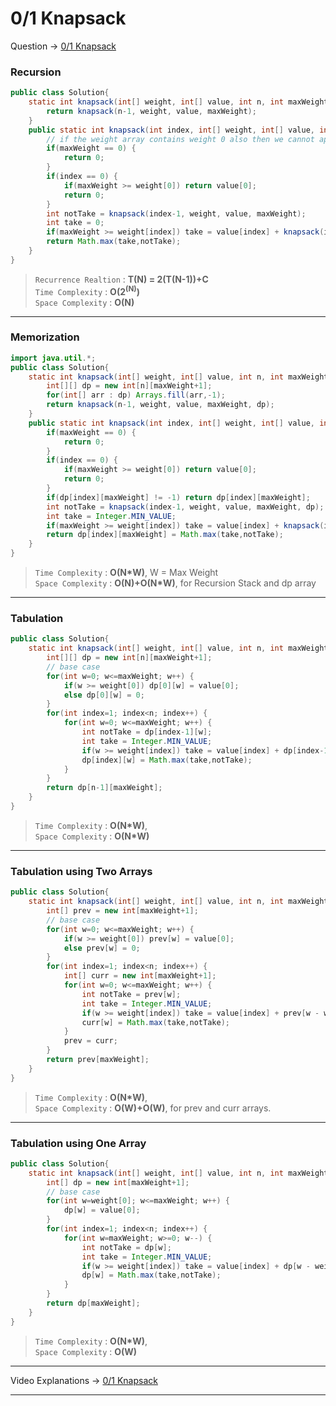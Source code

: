 # 0/1 Knapsack
Question -> [0/1 Knapsack](https://www.codingninjas.com/codestudio/problems/0-1-knapsack_920542)    

### Recursion
```java
public class Solution{
    static int knapsack(int[] weight, int[] value, int n, int maxWeight) {
        return knapsack(n-1, weight, value, maxWeight);
    }
    public static int knapsack(int index, int[] weight, int[] value, int maxWeight) {
        // if the weight array contains weight 0 also then we cannot apply this check, then we have to move till index=0
        if(maxWeight == 0) {
            return 0;
        }
        if(index == 0) {
            if(maxWeight >= weight[0]) return value[0];
            return 0;
        }
        int notTake = knapsack(index-1, weight, value, maxWeight);
        int take = 0;
        if(maxWeight >= weight[index]) take = value[index] + knapsack(index-1, weight, value, maxWeight-weight[index]);
        return Math.max(take,notTake);
    }
}
```         
> `Recurrence Realtion` : **T(N) = 2(T(N-1))+C**     
> `Time Complexity` : **O(2<sup>(N)</sup>)**          
> `Space Complexity` : **O(N)**    
---
### Memorization
```java
import java.util.*;
public class Solution{
    static int knapsack(int[] weight, int[] value, int n, int maxWeight) {
        int[][] dp = new int[n][maxWeight+1];
        for(int[] arr : dp) Arrays.fill(arr,-1);
        return knapsack(n-1, weight, value, maxWeight, dp);
    }
    public static int knapsack(int index, int[] weight, int[] value, int maxWeight, int[][] dp) {
        if(maxWeight == 0) {
            return 0;
        }
        if(index == 0) {
            if(maxWeight >= weight[0]) return value[0];
            return 0;
        }
        if(dp[index][maxWeight] != -1) return dp[index][maxWeight];
        int notTake = knapsack(index-1, weight, value, maxWeight, dp);
        int take = Integer.MIN_VALUE;
        if(maxWeight >= weight[index]) take = value[index] + knapsack(index-1, weight, value, maxWeight-weight[index], dp);
        return dp[index][maxWeight] = Math.max(take,notTake);
    }
}
```
> `Time Complexity` : **O(N\*W)**, W = Max Weight          
> `Space Complexity` : **O(N)+O(N\*W)**, for Recursion Stack and dp array
---
### Tabulation
```java
public class Solution{
    static int knapsack(int[] weight, int[] value, int n, int maxWeight) {
        int[][] dp = new int[n][maxWeight+1];
        // base case
        for(int w=0; w<=maxWeight; w++) {
            if(w >= weight[0]) dp[0][w] = value[0];
            else dp[0][w] = 0;
        }
        for(int index=1; index<n; index++) {
            for(int w=0; w<=maxWeight; w++) {
                int notTake = dp[index-1][w];
                int take = Integer.MIN_VALUE;
                if(w >= weight[index]) take = value[index] + dp[index-1][w-weight[index]];
                dp[index][w] = Math.max(take,notTake);
            }
        }
        return dp[n-1][maxWeight];
    }
}
```
> `Time Complexity` : **O(N\*W)**,             
> `Space Complexity` : **O(N\*W)**
---
### Tabulation using Two Arrays
```java
public class Solution{
    static int knapsack(int[] weight, int[] value, int n, int maxWeight) {
        int[] prev = new int[maxWeight+1];
        // base case
        for(int w=0; w<=maxWeight; w++) {
            if(w >= weight[0]) prev[w] = value[0];
            else prev[w] = 0;
        }
        for(int index=1; index<n; index++) {
            int[] curr = new int[maxWeight+1];
            for(int w=0; w<=maxWeight; w++) {
                int notTake = prev[w];
                int take = Integer.MIN_VALUE;
                if(w >= weight[index]) take = value[index] + prev[w - weight[index]];
                curr[w] = Math.max(take,notTake);
            }
            prev = curr;
        }
        return prev[maxWeight];
    }
}
```
> `Time Complexity` : **O(N\*W)**,            
> `Space Complexity` : **O(W)+O(W)**, for prev and curr arrays.
---
### Tabulation using One Array
```java
public class Solution{
    static int knapsack(int[] weight, int[] value, int n, int maxWeight) {
        int[] dp = new int[maxWeight+1];
        // base case
        for(int w=weight[0]; w<=maxWeight; w++) {
            dp[w] = value[0];
        }
        for(int index=1; index<n; index++) {
            for(int w=maxWeight; w>=0; w--) {
                int notTake = dp[w];
                int take = Integer.MIN_VALUE;
                if(w >= weight[index]) take = value[index] + dp[w - weight[index]];
                dp[w] = Math.max(take,notTake);
            }
        }
        return dp[maxWeight];
    }
}
```
> `Time Complexity` : **O(N\*W)**,            
> `Space Complexity` : **O(W)**
---
Video Explanations -> [0/1 Knapsack](https://youtu.be/GqOmJHQZivw?list=PLgUwDviBIf0qUlt5H_kiKYaNSqJ81PMMY)   
<hr>
